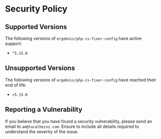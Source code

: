 # Security Policy

## Supported Versions

The following versions of `ergebnis/php-cs-fixer-config` have active support:

- `^5.15.0`

## Unsupported Versions

The following versions of `ergebnis/php-cs-fixer-config` have reached their end of life:

- `<5.15.0`

## Reporting a Vulnerability

If you believe that you have found a security vulnerability, please send an email to `am@localheinz.com`. Ensure to include all details required to understand the severity of the issue.
